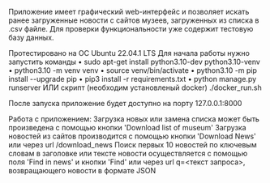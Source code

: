 Приложение имеет графический web-интерфейс и позволяет искать ранее загруженные новости с сайтов музеев, загруженных из списка в .csv файле.
Для проверки функциональности уже содержит тестовую базу данных.

Протестировано на ОС Ubuntu 22.04.1 LTS 
Для начала работы нужно запустить команды
    • sudo apt-get install python3.10-dev python3.10-venv
    • python3.10 -m venv venv
    • source venv/bin/activate
    • python3.10 -m pip install --upgrade pip
    • pip3 install -r requirements.txt
    • python manage.py runserver
ИЛИ скрипт (необходим установленый docker)
./docker_run.sh

После запуска приложение будет доступно на порту 127.0.0.1:8000

Работа с приложением:
Загрузка новых или замена списка может быть произведена с помощью кнопки 'Download list of museum'
Загрузка новостей из сайтов производится с помощью кнопки 'Download News' или через url /download_news
Поиск первых 10 новостей по ключевым словам в заголовке или тексте новости осуществляется с помощью поля 'Find in news' и кнопки 'Find' или через url q=<текст запроса>, возвращающего новости в формате JSON
